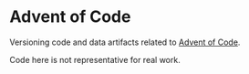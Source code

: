 # Advent of Code

Versioning code and data artifacts related to [Advent of Code](https://adventofcode.com/).

Code here is not representative for real work.
